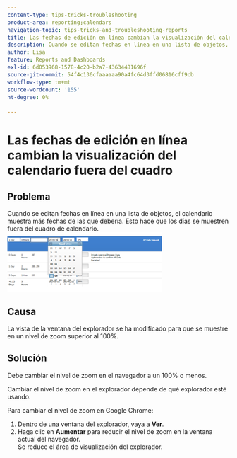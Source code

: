 ```yaml
---
content-type: tips-tricks-troubleshooting
product-area: reporting;calendars
navigation-topic: tips-tricks-and-troubleshooting-reports
title: Las fechas de edición en línea cambian la visualización del calendario fuera del cuadro
description: Cuando se editan fechas en línea en una lista de objetos, el calendario muestra más fechas de las que debería. Esto hace que los días se muestren fuera del cuadro de calendario.
author: Lisa
feature: Reports and Dashboards
exl-id: 6d053968-1578-4c20-b2a7-43634481696f
source-git-commit: 54f4c136cfaaaaaa90a4fc64d3ffd06816cff9cb
workflow-type: tm+mt
source-wordcount: '155'
ht-degree: 0%

---
```


# Las fechas de edición en línea cambian la visualización del calendario fuera del cuadro

## Problema

Cuando se editan fechas en línea en una lista de objetos, el calendario muestra más fechas de las que debería. Esto hace que los días se muestren fuera del cuadro de calendario.\
![](assets/calendar-view-350x134.png)

## Causa

La vista de la ventana del explorador se ha modificado para que se muestre en un nivel de zoom superior al 100%.

## Solución

Debe cambiar el nivel de zoom en el navegador a un 100% o menos.

Cambiar el nivel de zoom en el explorador depende de qué explorador esté usando.

Para cambiar el nivel de zoom en Google Chrome:

1. Dentro de una ventana del explorador, vaya a **Ver**.
1. Haga clic en **Aumentar** para reducir el nivel de zoom en la ventana actual del navegador.\
   Se reduce el área de visualización del explorador.
